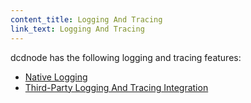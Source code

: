 ```yaml
---
content_title: Logging And Tracing
link_text: Logging And Tracing
---
```


dcdnode has the following logging and tracing features:

* [Native Logging](10_native_logging/index.md)
* [Third-Party Logging And Tracing Integration](20_third_party_logging/index.md)
